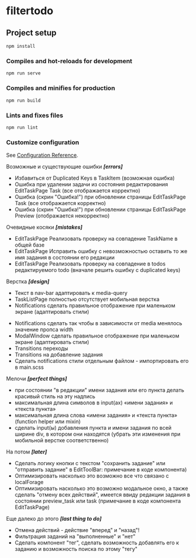# filtertodo

## Project setup
```
npm install
```

### Compiles and hot-reloads for development
```
npm run serve
```

### Compiles and minifies for production
```
npm run build
```

### Lints and fixes files
```
npm run lint
```

### Customize configuration
See [Configuration Reference](https://cli.vuejs.org/config/).

Возможные и существующие ошибки ***[errors]***

- Избавиться от Duplicated Keys в TaskItem (возможная ошибка)
- Ошибка при удалении задачи из состояния редактирования EditTaskPage Task (все отображается корректно)
- Ошибка (скрин "Ошибка!") при обновлении страницы EditTaskPage Task (все отображается корректно)
- Ошибка (скрин "Ошибка!") при обновлении страницы EditTaskPage Preview (отображается некорректно)

Очевидные косяки ***[mistakes]***

- EditTaskPage Реализовать проверку на совпадение TaskName в общей базе
- EditTaskPage Исправить ошибку с невозможностью оставить то же имя задания в состоянии его редакции
- EditTaskPage Реализовать проверку на совпадение в todos редактируемого todo (вначале решить ошибку с duplicated keys)

Верстка ***[design]***

+ Текст в nav-bar адаптировать к media-query
+ TaskListPage полностью отсутствует мобильная верстка
+ Notifications сделать правильное отображение при маленьком экране (адаптировать стили)
- Notifications сделать так чтобы в зависимости от media менялось значение пропса width
- ModalWindow сделать правильное отображение при маленьком экране (адаптировать стили)
- Transitions переходы
- Transitions на добавление задания
- Сделать notifications стили отдельным файлом - импортировать его в main.scss

Мелочи ***[perfect things]***

- при состоянии "в редакции" имени задания или его пункта делать красивый стиль на эту надпись
- максимальная длина символов в input(ах) «имени задания» и «текста пункта»
- максимальная длина слова «имени задания» и «текста пункта» (function helper или mixin)
- сделать input(ы) добавления пункта и имени задания по всей ширине div, в котором они находятся (убрать эти изменения при мобильной верстке соответственно)

На потом ***[later]***

- Сделать логику кнопки с текстом "сохранить задание" или "отправить задание" в EditToolBar: примечание в коде компонента)
- Оптимизировать насколько это возможно все что связано с localForage
- Оптимизировать насколько это возможно модальное окно, а также сделать "отмену всех действий", имеется ввиду редакции задания в состоянии preview_task или task (примечание в коде компонента EditTaskPage)

Еще далеко до этого ***[last thing to do]***

- Отмена действий - действие "вперед" и "назад"!
- Фильтрация заданий на "выполненные" и "нет"
- Сделать компонент "тег", сделать возможность добавлять его к заданию и возможность поиска по этому "тегу"
